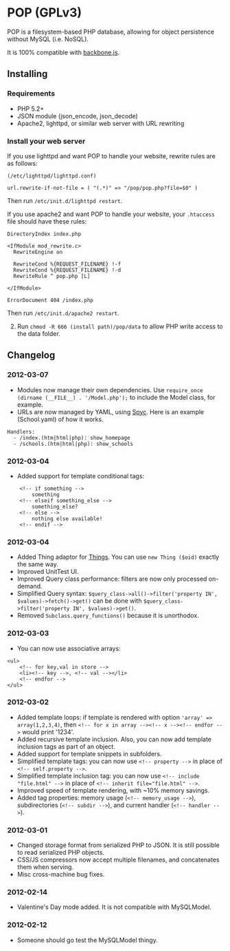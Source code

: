 # POP (GPLv3)

POP is a filesystem-based PHP database, allowing for object persistence without MySQL (i.e. NoSQL).

It is 100% compatible with [backbone.js](http://documentcloud.github.com/backbone/).

## Installing

### Requirements
* PHP 5.2+
* JSON module (json_encode, json_decode)
* Apache2, lighttpd, or similar web server with URL rewriting

### Install your web server
If you use lighttpd and want POP to handle your website, rewrite rules are as follows:

```
(/etc/lighttpd/lighttpd.conf)

url.rewrite-if-not-file = ( "(.*)" => "/pop/pop.php?file=$0" )

```

Then run `/etc/init.d/lighttpd restart`.

If you use apache2 and want POP to handle your website, your `.htaccess` file should have these rules:

```
DirectoryIndex index.php

<IfModule mod_rewrite.c>
  RewriteEngine on

  RewriteCond %{REQUEST_FILENAME} !-f
  RewriteCond %{REQUEST_FILENAME} !-d
  RewriteRule ^ pop.php [L]

</IfModule>

ErrorDocument 404 /index.php
```

Then run `/etc/init.d/apache2 restart`.

2. Run ```chmod -R 666 (install path)/pop/data``` to allow PHP write access to the data folder.

## Changelog

### 2012-03-07
* Modules now manage their own dependencies. Use `require_once (dirname (__FILE__) . '/Model.php');` to include the Model class, for example.
* URLs are now managed by YAML, using [Spyc](http://code.google.com/p/spyc/). Here is an example (School.yaml) of how it works.

```
Handlers:
  - /index.(htm|html|php): show_homepage
  - /schools.(htm|html|php): show_schools
```


### 2012-03-04
* Added support for template conditional tags:

```
    <!-- if something -->
        something
    <!-- elseif something_else -->
        something_else?
    <!-- else -->
        nothing else available!
    <!-- endif -->
```

### 2012-03-04
* Added Thing adaptor for [Things](http://github.com/1337/things). You can use `new Thing ($oid)` exactly the same way.
* Improved UnitTest UI.
* Improved Query class performance: filters are now only processed on-demand.
* Simplified Query syntax: `$query_class->all()->filter('property IN', $values)->fetch()->get()` can be done with `$query_class->filter('property IN', $values)->get()`.
* Removed `Subclass.query_functions()` because it is unorthodox.

### 2012-03-03
* You can now use associative arrays:

```
<ul>
    <!-- for key,val in store -->
	<li><!-- key -->, <!-- val --></li>
    <!-- endfor -->
</ul>
```

### 2012-03-02
* Added template loops: if template is rendered with option `'array' => array(1,2,3,4)`, then `<!-- for x in array --><!-- x --><!-- endfor -->` would print '1234'.
* Added recursive template inclusion. Also, you can now add template inclusion tags as part of an object.
* Added support for template snippets in subfolders.
* Simplified template tags: you can now use `<!-- property -->` in place of `<!-- self.property -->`.
* Simplified template inclusion tag: you can now use `<!-- include "file.html" -->` in place of `<!-- inherit file="file.html" -->`.
* Improved speed of template rendering, with ~10% memory savings.
* Added tag properties: memory usage (`<!-- memory_usage -->`), subdirectories (`<!-- subdir -->`), and current handler (`<!-- handler -->`).

### 2012-03-01
* Changed storage format from serialized PHP to JSON. It is still possible to read serialized PHP objects.
* CSS/JS compressors now accept multiple filenames, and concatenates them when serving.
* Misc cross-machine bug fixes.

### 2012-02-14
* Valentine's Day mode added. It is not compatible with MySQLModel.

### 2012-02-12
* Someone should go test the MySQLModel thingy.
